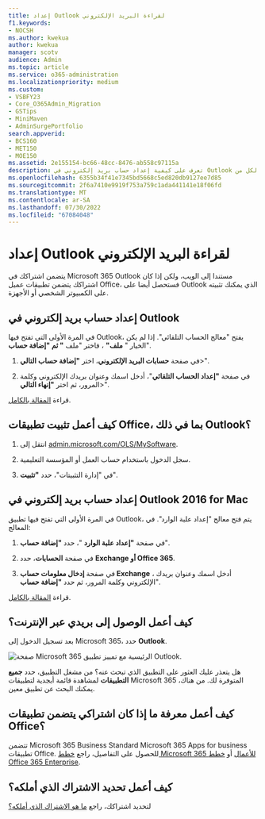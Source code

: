 ```yaml
---
title: إعداد Outlook لقراءة البريد الإلكتروني
f1.keywords:
- NOCSH
ms.author: kwekua
author: kwekua
manager: scotv
audience: Admin
ms.topic: article
ms.service: o365-administration
ms.localizationpriority: medium
ms.custom:
- VSBFY23
- Core_O365Admin_Migration
- GSTips
- MiniMaven
- AdminSurgePortfolio
search.appverid:
- BCS160
- MET150
- MOE150
ms.assetid: 2e155154-bc66-48cc-8476-ab558c97115a
description: تعرف على كيفية إعداد حساب بريد إلكتروني في Outlook لكل من Windows وMac، وكيفية تثبيت تطبيقات Office والوصول إلى رسائل البريد الإلكتروني عبر الإنترنت.
ms.openlocfilehash: 6355b34f41e7345bd5668c5ed820db9127ee7d85
ms.sourcegitcommit: 2f6a7410e9919f753a759c1ada441141e18f06fd
ms.translationtype: MT
ms.contentlocale: ar-SA
ms.lasthandoff: 07/30/2022
ms.locfileid: "67084048"
---
```

# <a name="set-up-outlook-to-read-email"></a>إعداد Outlook لقراءة البريد الإلكتروني

يتضمن اشتراكك في Microsoft 365 Outlook مستندا إلى الويب، ولكن إذا كان اشتراكك يتضمن تطبيقات عميل Office، فستحصل أيضا على Outlook الذي يمكنك تثبيته على الكمبيوتر الشخصي أو الأجهزة.
  
## <a name="set-up-an-email-account-in-outlook"></a>إعداد حساب بريد إلكتروني في Outlook

في المرة الأولى التي تفتح فيها Outlook، يفتح "معالج الحساب التلقائي". إذا لم يكن الخيار " **ملف"** ، فاختر "ملف **" ثم "إضافة حساب**".
  
1. في صفحة **حسابات البريد الإلكتروني**، اختر **"إضافة حساب** **التالي**\>".
    
2. في صفحة **"إعداد الحساب التلقائي**"، أدخل اسمك وعنوان بريدك الإلكتروني وكلمة المرور، ثم اختر **"إنهاء التالي**\>".
    
قراءة [المقالة بالكامل](https://support.microsoft.com/office/6e27792a-9267-4aa4-8bb6-c84ef146101b).
  
## <a name="how-do-i-install-the-office-apps-including-outlook"></a>كيف أعمل تثبيت تطبيقات Office، بما في ذلك Outlook؟

1. انتقل إلى [admin.microsoft.com/OLS/MySoftware](https://admin.microsoft.com/OLS/MySoftware.aspx).
    
2. سجل الدخول باستخدام حساب العمل أو المؤسسة التعليمية.
    
3. في "إدارة التثبيتات"، حدد **"تثبيت**".
    
## <a name="set-up-an-email-account-in-outlook-2016-for-mac"></a>إعداد حساب بريد إلكتروني في Outlook 2016 for Mac

في المرة الأولى التي تفتح فيها تطبيق Outlook، يتم فتح معالج "إعداد علبة الوارد". في المعالج: 
  
1. في صفحة **"إعداد علبة الوارد** "، حدد **"إضافة حساب**".
    
2. في صفحة **الحسابات**، حدد **Exchange أو Office 365**.
    
3. في صفحة **إدخال معلومات حساب Exchange** ، أدخل اسمك وعنوان بريدك الإلكتروني وكلمة المرور، ثم حدد **"إضافة حساب**".
    
قراءة [المقالة بالكامل](https://support.microsoft.com/office/6e27792a-9267-4aa4-8bb6-c84ef146101b#PickTab=Outlook_for_Mac). 
  
## <a name="how-do-i-access-my-mail-online"></a>كيف أعمل الوصول إلى بريدي عبر الإنترنت؟

بعد تسجيل الدخول إلى Microsoft 365، حدد **Outlook**.
  
![صفحة Microsoft 365 الرئيسية مع تمييز تطبيق Outlook.](../../media/3ceee838-9d85-4af3-95a6-fbcee11036f4.png)
  
هل يتعذر عليك العثور على التطبيق الذي تبحث عنه؟ من مشغل التطبيق، حدد **جميع التطبيقات** لمشاهدة قائمة أبجدية لتطبيقات Microsoft 365 المتوفرة لك. من هناك، يمكنك البحث عن تطبيق معين. 
  
## <a name="how-do-i-know-if-my-subscription-includes-office-apps"></a>كيف أعمل معرفة ما إذا كان اشتراكي يتضمن تطبيقات Office؟

تتضمن Microsoft 365 Business Standard Microsoft 365 Apps for business تطبيقات Office. للحصول على التفاصيل، راجع [خطط Microsoft 365 للأعمال](https://go.microsoft.com/fwlink/p/?LinkId=723731) أو [خطط Office 365 Enterprise](https://go.microsoft.com/fwlink/p/?LinkId=800029).
  
## <a name="how-do-i-determine-what-subscription-i-have"></a>كيف أعمل تحديد الاشتراك الذي أملكه؟

لتحديد اشتراكك، راجع [ما هو الاشتراك الذي أملكه؟](../admin-overview/what-subscription-do-i-have.md)
  

